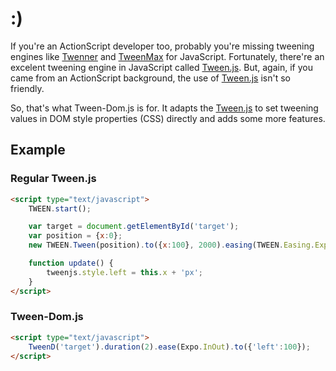 :)
=============

If you're an ActionScript developer too, probably you're missing tweening engines like [Twenner](http://code.google.com/p/tweener) and [TweenMax](http://www.greensock.com/tweenmax) for JavaScript. Fortunately, there're an excelent tweening engine in JavaScript called [Tween.js](http://github.com/sole/tween.js). But, again, if you came from an ActionScript background, the use of [Tween.js](http://github.com/sole/tween.js) isn't so friendly.

So, that's what Tween-Dom.js is for. It adapts the [Tween.js](http://github.com/sole/tween.js) to set tweening values in DOM style properties (CSS) directly and adds some more features.

Example
-------

### Regular Tween.js

```html
<script type="text/javascript">
	TWEEN.start();

	var target = document.getElementById('target');
	var position = {x:0};
	new TWEEN.Tween(position).to({x:100}, 2000).easing(TWEEN.Easing.Exponential.EaseInOut).onUpdate(update).start();

	function update() {
		tweenjs.style.left = this.x + 'px';
	}
</script>
```

### Tween-Dom.js

```html
<script type="text/javascript">
	TweenD('target').duration(2).ease(Expo.InOut).to({'left':100});
</script>
```